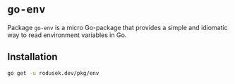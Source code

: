 # `go-env`

Package `go-env` is a micro Go-package that provides a simple and idiomatic way
to read environment variables in Go.

## Installation

```bash
go get -u rodusek.dev/pkg/env
```

